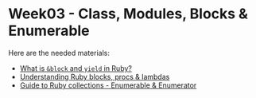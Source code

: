# Week03 - Class, Modules, Blocks & Enumerable

Here are the needed materials:

* [What is `&block` and `yield` in Ruby?](http://stackoverflow.com/questions/814739/whats-this-block-in-ruby-and-how-does-it-get-passed-in-a-method-here)
* [Understanding Ruby blocks, procs & lambdas](http://www.reactive.io/tips/2008/12/21/understanding-ruby-blocks-procs-and-lambdas/)
* [Guide to Ruby collections - Enumerable & Enumerator](http://www.sitepoint.com/guide-ruby-collections-iii-enumerable-enumerator/)
